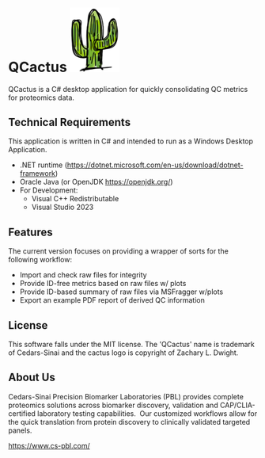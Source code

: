 # QCactus <img src="ThermoDust/images/cactus86.png" width="100" >
QCactus is a C# desktop application for quickly consolidating QC metrics for proteomics data.

## Technical Requirements
This application is written in C# and intended to run as a Windows Desktop Application.
- .NET runtime (https://dotnet.microsoft.com/en-us/download/dotnet-framework)
- Oracle Java (or OpenJDK https://openjdk.org/)
- For Development:
  - Visual C++ Redistributable
  - Visual Studio 2023
 
## Features
The current version focuses on providing a wrapper of sorts for the following workflow:
- Import and check raw files for integrity
- Provide ID-free metrics based on raw files w/ plots
- Provide ID-based summary of raw files via MSFragger w/plots
- Export an example PDF report of derived QC information

## License
This software falls under the MIT license.  The 'QCactus' name is trademark of Cedars-Sinai and the cactus logo is copyright of Zachary L. Dwight.

## About Us
Cedars-Sinai Precision Biomarker Laboratories (PBL) provides complete proteomics solutions across biomarker discovery, validation and CAP/CLIA-certified laboratory testing capabilities.  Our customized workflows allow for the quick translation from protein discovery to clinically validated targeted panels.

https://www.cs-pbl.com/


